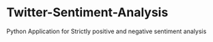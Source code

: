 # Twitter-Sentiment-Analysis
Python Application for Strictly positive and negative sentiment analysis
